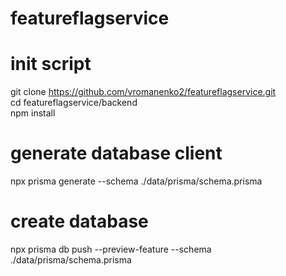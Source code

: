 # featureflagservice
# init script
git clone https://github.com/vromanenko2/featureflagservice.git  
cd featureflagservice/backend  
npm install  
# generate database client
npx prisma generate --schema ./data/prisma/schema.prisma
# create database
npx prisma db push --preview-feature --schema ./data/prisma/schema.prisma

